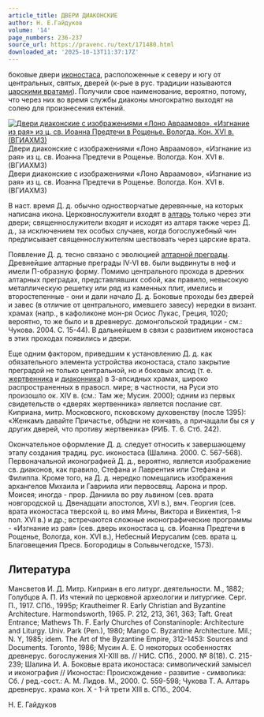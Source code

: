 ```yaml
---
article_title: ДВЕРИ ДИАКОНСКИЕ
author: Н. Е.Гайдуков
volume: '14'
page_numbers: 236-237
source_url: https://pravenc.ru/text/171480.html
downloaded_at: '2025-10-13T11:37:17Z'
---
```


боковые двери [иконостаса](https://pravenc.ru/text/Иконостас.html), расположенные к северу и югу от центральных, святых, дверей (к-рые в рус. традиции называются [царскими вратами](<https://pravenc.ru/text/царскими вратами.html>)). Получили свое наименование, вероятно, потому, что через них во время службы диаконы многократно выходят на солею для произнесения ектений.

[![Двери диаконские с изображениями «Лоно Авраамово», «Изгнание из рая» из ц. св. Иоанна Предтечи в Рощенье. Вологда. Кон. XVI в. (ВГИАХМЗ)](https://pravenc.ru/data/457/478/1234/i200.jpg "Кликните для увеличения картинки")](https://pravenc.ru/data/457/478/1234/i400.jpg)Двери диаконские с изображениями «Лоно Авраамово», «Изгнание из рая» из ц. св. Иоанна Предтечи в Рощенье. Вологда. Кон. XVI в. (ВГИАХМЗ)  
Двери диаконские с изображениями «Лоно Авраамово», «Изгнание из рая» из ц. св. Иоанна Предтечи в Рощенье. Вологда. Кон. XVI в. (ВГИАХМЗ)

В наст. время Д. д. обычно одностворчатые деревянные, на которых написана икона. Церковнослужители входят в [алтарь](https://pravenc.ru/text/алтарь.html) только через эти двери; священнослужители входят и исходят из алтаря также через Д. д., за исключением тех особых случаев, когда богослужебный чин предписывает священнослужителям шествовать через царские врата.

Появление Д. д. тесно связано с эволюцией [алтарной преграды](<https://pravenc.ru/text/алтарная преграда.html>). Древнейшие алтарные преграды IV-VI вв. были выдвинуты в неф и имели П-образную форму. Помимо центрального прохода в древних алтарных преградах, представлявших собой, как правило, невысокую металлическую решетку или ряд из каменных плит, имелись и второстепенные - они и дали начало Д. д. Боковые проходы без дверей и завес (в отличие от центрального, имевшего завесу) нередки в визант. храмах (напр., в кафоликоне мон-ря Осиос Лукас, Греция, 1020; вероятно, то же было и в древнерус. домонгольской традиции - см.: Чукова. 2004. С. 15-44). В дальнейшем в связи с развитием иконостаса в этих проходах появились и двери.

Еще одним фактором, приведшим к установлению Д. д. как обязательного элемента устройства иконостаса, стало закрытие преградой не только центральной, но и боковых апсид (т. е. [жертвенника](https://pravenc.ru/text/жертвенника.html) и [диаконника](https://pravenc.ru/text/диаконника.html)) в 3-апсидных храмах, широко распространенных в правосл. мире; в частности, на Руси это произошло ок. XIV в. (см.: Там же; Мусин. 2000); одним из первых свидетельств о «дверях жертвенника» является послание свт. Киприана, митр. Московского, псковскому духовенству (после 1395): «Женкамъ давайте Причастье, обѣдни не кончавъ, а причащали бы ся у других дверей, что противу жертвеника» (РИБ. Т. 6. Стб. 242).

Окончательное оформление Д. д. следует относить к завершающему этапу создания традиц. рус. иконостаса (Шалина. 2000. C. 567-568). Первоначальной иконографией Д. д., вероятно, является изображение св. диаконов, как правило, Стефана и Лаврентия или Стефана и Филиппа. Кроме того, на Д. д. нередко помещались изображения архангелов Михаила и Гавриила или первосвящ. Аарона и прор. Моисея; иногда - прор. Даниила во рву львином (сев. врата новгородской ц. Двенадцати апостолов, XVI в.), вмч. Георгия (сев. врата иконостаса тверской ц. во имя Мины, Виктора и Викентия, 1-я пол. XVI в.) и др.; встречаются сложные иконографические программы - «Изгнание из рая» (сев. дверь иконостаса ц. св. Иоанна Предтечи в Рощенье, Вологда, кон. XVI в.), Небесный Иерусалим (сев. врата ц. Благовещения Пресв. Богородицы в Сольвычегодске, 1573).

## Литература

Мансветов И. Д. Митр. Киприан в его литург. деятельности. М., 1882; Голубцов А. П. Из чтений по церковной археологии и литургике. Серг. П., 1917. СПб., 1995р; Krautheimer R. Early Christian and Byzantine Architecture. Harmondsworth, 1965. P. 212, 213, 361, 363; Taft. Great Entrance; Mathews Th. F. Early Churches of Constaninople: Architecture and Liturgy. Univ. Park (Pen.), 1980; Mango C. Byzantine Architecture. Mil.; N. Y, 1985; idem. The Art of the Byzantine Empire, 312-1453: Sources and Documents. Toronto, 1986; Мусин А. Е. О некоторых особенностях древнерус. богослужения XI-XIII вв. // НИС. СПб., 2000. № 8(18). С. 215-239; Шалина И. А. Боковые врата иконостаса: символический замысел и иконография // Иконостас: Происхождение - развитие - символика: Сб. / ред.-сост.: А. М. Лидов. М., 2000. С. 559-598; Чукова Т. А. Алтарь древнерус. храма кон. X - 1-й трети XIII в. СПб., 2004.

Н. Е.  Гайдуков
